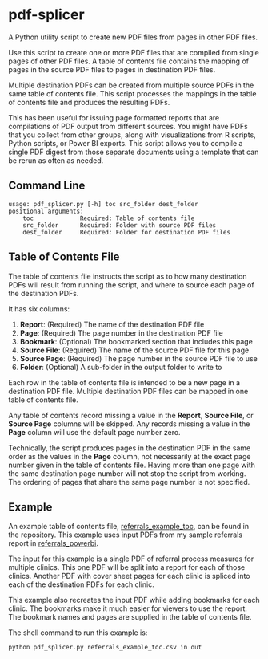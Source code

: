 # pdf-splicer
A Python utility script to create new PDF files from pages in other PDF files.    

Use this script to create one or more PDF files that are compiled from single 
pages of other PDF files.  A table of contents file contains the mapping of pages 
in the source PDF files to pages in destination PDF files.    

Multiple destination PDFs can be created from multiple source PDFs in the same 
table of contents file.  This script processes the mappings in the table of 
contents file and produces the resulting PDFs.    

This has been useful for issuing page formatted reports that are compilations of 
PDF output from different sources.  You might have PDFs that you collect from 
other groups, along with visualizations from R scripts, Python scripts, 
or Power BI exports.  This script allows you to compile a single PDF digest from 
those separate documents using a template that can be rerun as often as needed.    

## Command Line     
```    
usage: pdf_splicer.py [-h] toc src_folder dest_folder    
positional arguments:    
    toc             Required: Table of contents file    
    src_folder      Required: Folder with source PDF files        
    dest_folder     Required: Folder for destination PDF files    
```    

## Table of Contents File    
The table of contents file instructs the script as to how many destination PDFs 
will result from running the script, and where to source each page of the 
destination PDFs. 

It has six columns:
1. **Report**: (Required) The name of the destination PDF file
2. **Page**: (Required) The page number in the destination PDF file
3. **Bookmark**: (Optional) The bookmarked section that includes this page
4. **Source File**: (Required) The name of the source PDF file for this page
5. **Source Page**: (Required) The page number in the source PDF file to use
6. **Folder**: (Optional) A sub-folder in the output folder to write to 

Each row in the table of contents file is intended to be a new page in a 
destination PDF file.  Multiple destination PDF files can be mapped in one 
table of contents file.    

Any table of contents record missing a value in the **Report**, **Source File**, 
or **Source Page** columns will be skipped.  Any records missing a value in 
the **Page** column will use the default page number zero.  

Technically, the script produces pages in the destination PDF in the same 
order as the values in the **Page** column, not necessarily at the exact page 
number given in the table of contents file.  Having more than one page with 
the same destination page number will not stop the script from 
working.  The ordering of pages that share the same page number is not 
specified.    

## Example    
An example table of contents file, [referrals_example_toc](https://github.com/907sjl/pdf-splicer/blob/main/referrals_example_toc.csv), 
can be found in the repository.  This example uses input PDFs from my sample 
referrals report in [referrals_powerbi](https://github.com/907sjl/referrals_powerbi).    

The input for this example is a single PDF of referral process measures 
for multiple clinics.  This one PDF will be split into a report for each of those 
clinics.  Another PDF with cover sheet pages for each clinic is spliced into each 
of the destination PDFs for each clinic.    

This example also recreates the input PDF while adding bookmarks for each clinic. 
The bookmarks make it much easier for viewers to use the report.  The bookmark 
names and pages are supplied in the table of contents file.    

The shell command to run this example is:
```    
python pdf_splicer.py referrals_example_toc.csv in out 
```    
